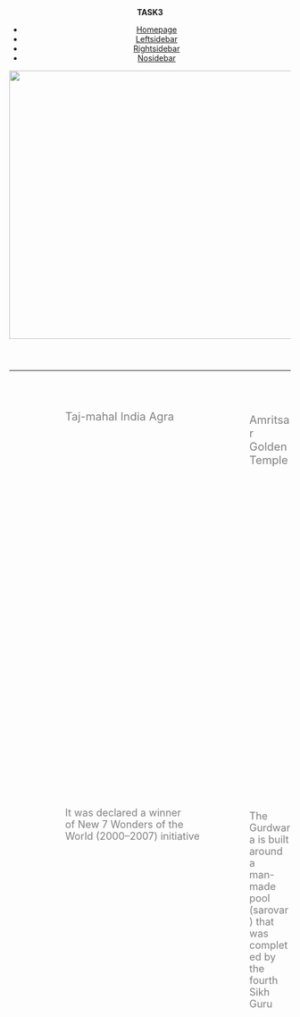 
<!DOCTYPE html>
<html>
    <head>
        <title> Index </title>
        <link type="text/css" rel="stylesheet" href="Stylesheet2.css">
    </head>
    <body> 
        <header>
            <div class="container1">
              <b> TASK3</b>
                <ul>
                    <li> <a href="#" class="active">Homepage</a></li>
                    <li> <a href="Leftsidebar.html">Leftsidebar</a></li>
                    <li> <a href="Rightsidebar.html">Rightsidebar</a></li>
                    <li> <a href="Nosidebar.html">Nosidebar</a></li>
                </ul>
                <img src="https://cdn.pixabay.com/photo/2017/03/08/19/53/overcoming-2127669__340.png" alt="" style="height: 480px;width: 1500px;">
            </div> 
        </header>
        <hr>
        <div>
            <div>
                <div>
                  <div>
                    <p style="margin-top: 70px;color: grey;padding-left: 100px;font-size:20px;"> Taj-mahal India Agra</p>
                    <p style="color: grey;padding-left: 430px;margin-top: -38px;font-size: 20px;">Amritsar Golden Temple</p>
                    <p style="color: grey;padding-left: 800px;margin-top: -38px;font-size: 20px;"> Munnar kerala</p>
                    <p style="color: grey;padding-left: 1100px;margin-top: -38px;font-size:20px;">Hawamahel India</p>
                    <p style="color: grey;padding-left: 100px;font-size: 18px;"> It was declared a winner<br> of  New 7 Wonders of the<br> World (2000–2007) initiative </p>
                    <p style="color: grey;padding-left: 430px;margin-top: -75px;font-size: 18px;">The Gurdwara is built around a<br> man-made pool (sarovar) that was<br>completed by the fourth Sikh Guru</p>
                    <p style="color: grey;padding-left: 800px;margin-top: -75px;font-size: 18px;">Munnar is a town and hill station<br> located in the Idukki district of the<br> southwestern Indian state of Kerala </p>
                    <p style="color: grey;padding-left: 1100px;margin-top: -75px;font-size: 18px;">Built from red and pink sandstone,the <br>palace sits on edge of Jaipur,<br> and extends to the Zenana,or women's chambers.</p>
          
              <img style="  margin-left: 50px ;height: 185px;
              padding-left: 25px;"class="secndblk"src="https://cdn.pixabay.com/photo/2018/09/04/16/48/taj-mahal-3654227__340.jpg" alt="">
               <img style=" margin-left: 20px ;height: 185px;
               padding-left: 25px;"class="Thirdblk"src="https://cdn.pixabay.com/photo/2018/01/15/10/41/amritsar-3083693__340.jpg" alt="">
              <img style=" margin-left: 20px;height: 185px;
              padding-left:25px;"class="Fourthblk"src="https://cdn.pixabay.com/photo/2016/09/02/12/56/munnar-1639120__340.jpg" alt="">
              <img style=" margin-left: 20px;height: 185px;
              padding-left: 25px;"class="Fifthblk"src="https://cdn.pixabay.com/photo/2017/12/29/10/55/hawamahel-3047281__340.jpg" alt="">
       
    
            <button class="but1" style="margin-left: 100px;border-radius: 9%;background:red;color:black;height: 36px;"> MORE</button>
            <button class="but1" style="margin-left: 300px;border-radius: 9%;background: red;color:black;height: 36px;"> MORE</button>
            <button class="but1" style="margin-left: 320px;border-radius: 9%;background: red;color:black;height: 36px;"> MORE</button>
            <button class="but1" style="margin-left:250px;border-radius: 9%;background:red;color:black;height: 36px;"> MORE</button>
              
         </div>
         </div>
         </div>
        </div>
        <div>
        <div >
          <p style="margin-left: 75px;font-size: 30px;margin-top: 1px;padding-top: 88px;font-family: sans-serif;color:grey">Historical Places In India<br> That You Will Find Extremely Fascinating</p>
         <p style="padding-left: 75px;color: grey;font: size 25px;margin-right:800px;">
            It’s hardly an <strong>exaggeration</strong> to say that India’s <label style="text-decoration:underline;color:red ">civilization </label> is one of the oldest in the world. All throughout its history, it has witnessed the rise and fall of several kings, dynasties and <label style ="text-decoration-line: underline; color: red;">empires.</label><p style="padding-left: 75px;color: grey;font: size 20px;margin-right:800px;"> Each of those in power, however, left behind their legacy in the form of a monument, maybe a fort, palace or any other historical structure. Apart from that, there are temples and caves which bear testament to the artistic excellence attained in the past ages. These places of historical importance aren’t just significant as tourist destinations, they also attract lovers of art and history.</p><p style="padding-left: 75px;color: grey;font: size 20;px;margin-right:800px;"> As a result, India today is dotted with several historical places that remind you of its illustrious past and glorious reign. How much do you know about the history of India? Is your knowledge about its history confined to textbooks? If yes, then this blog of 15 historical places in India that you can’t miss is for you. Read on!</p>
          </p>
          <button class="but1" style="margin-left: 100px;border-radius: 9%;background:red;color:black;height: 36px;"> MORE DETAILS</button>
          
            
                    <p style="margin-top:-450px;margin-left:800px;color: grey;font-size:20px;">Ajantha Ellora caves</p> 
                    <div >
                      <img style="margin-top:30px; margin-left: 750px ;height: 85px;
              "class="secndblk"src="https://cdn.pixabay.com/photo/2020/03/31/09/34/ajanta-caves-4986831__340.jpg" alt="" align="left" >
                <br><br> <pre>   The Ajanta Caves are approximately 30 <br>   rock-cut Buddhist cave monumentst</pre> <BR clear ="left">
              </div> 
             <div>
              <img style="margin-top:15px; margin-left: 750px ;height: 85px;
               "class="Thirdblk"src="https://cdn.pixabay.com/photo/2020/03/31/09/50/ajanta-caves-4986888__340.jpg" alt=""  align="left">
               <br> <pre>  The Ajanta Caves constitute ancient<br>  monasteries and worship-halls of <br>  different Buddhist traditions <br> carved into a  75-metre<br> (246 ft) wall of rock.</pre> <BR clear ="left">
               </div>
               <div>
              <img style="margin-top:15px; margin-left: 750px;height: 85px;
             "class="Fourthblk"src="https://media.istockphoto.com/photos/kailas-temple-in-ellora-caves-complex-in-india-picture-id629821246?b=1&k=6&m=629821246&s=170667a&w=0&h=HP80hyc5uFjvCOY6dDlpeThv2sY0F6mny_LoSmgGl3g=" alt="" align="left" >
                <br>  <pre>  The caves include paintings<BR>  and rock-cut sculptures described<BR> as among the finest surviving <br> examples of ancient Indian art</pre> <BR clear ="left">
               
             </div>
             <div>
              <img style="margin-top:15px; margin-left: 750px;height: 85px;
             "class="Fifthblk"src="https://media.istockphoto.com/photos/ajanta-caves-maharashtra-india-picture-id1151324030?b=1&k=6&m=1151324030&s=170667a&w=0&h=FCZ5J4vMTtNptqGuk4qVHOIoxsArNgRW3uHQfUr8XmU=" alt="" align="left" ><br> <pre>  They are universally<BR>  regarded as masterpieces of Buddhist<BR> religious art.</pre>
               <BR clear ="left">
            
               </div>   
              <hr style="width: 337px; margin-left: 1250px;margin-top:-500px;color: #e2dfdf;">
              <p style=" margin-left: 1250px;; margin-top: 25px;color: grey;font-size:20px;">
                Indian monuments
              </p>
              <div>
                <ul  style="  margin-left: 1050px;margin-top:-350px;list-style-type:none;">
                    <li style="text-decoration:underline;color:red">  Red Fort</li> <hr style="width: 248px;margin-right: 50px;">
                    <li style="text-decoration:underline;color:red" > Sun Temple Konark </li><hr style="width: 248px;margin-right: 50px;">
                    <li style="text-decoration:underline;color:red"> Amer Fort</li><hr style="width: 248px;margin-right: 50px;">
                    <li style="text-decoration:underline;color:red">Charminar</li><hr style="width: 248px;margin-right: 50px;">
                    <li style="text-decoration:underline;color:red;  margin-top:50px">Group of monuments Hampi</li><hr style="width: 248px;margin-right: 50px;">
                    <li style="text-decoration:underline;color:red">Khajuraho</li><hr style="width: 248px;margin-right: 50px;">
                    <li style="text-decoration:underline;color:red">Qutub minar complex</li><hr style="width: 248px;margin-right: 50px;">
                    <li style="text-decoration:underline;color:red">Pattadakal monuments</li><hr style="width: 248px;margin-right: 50px;">
                  </ul>
                </div>
              </div>
              <div class="block" style="margin-top:480px">
                  <div class="container"  >
                   <div>
                     <img src="https://cdn.pixabay.com/photo/2020/01/25/17/33/rashtrapati-bhawan-4792982__340.jpg"><br>
                     <br>
                        The Rashtrapati Bhavan is the official residence of the President of India located at the Western end of Rajpath in New Delhi.<br>
                        <button style="height: 36px; background:red;color:black;border-radius: 9%;width:75px;">More</button>
                   </div>
                   <div>
                    <img src="https://cdn.pixabay.com/photo/2015/01/23/12/43/gateway-of-india-609076__340.jpg"><br>
                    <br>
                    The Gateway of India is an arch-monument built in the early twentieth century in the city of Mumbai, in the Indian state of Maharashtra.<br>
                    <button style="height: 36px; background:red;color:black;border-radius: 9%;width:75px;">More</button>
                   
                   </div>
                   <div>
                    <img src="https://cdn.pixabay.com/photo/2018/08/18/02/07/humayuns-tomb-3614115__340.jpg"><br>
                    <br>
                    Humayun's tomb is the tomb of the Mughal Emperor Humayun in Delhi, India. The tomb was commissioned by Humayun's first wife and chief consort, Empress Bega Begum.<br>
                    <button style="height: 36px; background:red;color:black;border-radius: 9%;width:75px;">More</button>
                   </div>
                  </div><br>
                  
                    <div class="box" >
                      <div class="card-block">
                      “TRAVEL MAKES ONE MODEST, YOU SEE WHAT A TINY PLACE YOU OCCUPY IN THE WORLD.” ~ GUSTAVE FLAUBERT
                    </div>
                    <div style="margin-left:100px ;font-size: large;">
                      <h3>Monuments of India</h3>
                      <p>India is one of the most beautiful countries <br>in the world and is best known for its colourful <br>culture and fascinating heritage.</p>
                      <p>Its grand monuments, like the Taj Mahal<br> act as strong pillars of the rich and deep <br>history that India possesses.</p>
                      <p> Most of these Indian monuments were primarily <br>built under the regime of Rajputana, <br>Dravidian and Mughal emperors</p>
                    </div>
                    <div style="margin-left:50px;"><h3>Most Beautiful Places,Karnataka</h3>The monuments of India are speaking stones <br>of the glory of its rulers and the brilliance of<br> artisans in ancient India,some of thee well are
                    <br>
                    <img class="Row1" src="https://cdn.pixabay.com/photo/2014/01/14/19/16/vikasa-soudha-245043__340.jpg"  >
                    <img class="Row1" src="https://cdn.pixabay.com/photo/2014/03/03/13/35/stone-chariot-278972__340.jpg"  >
                    <img class="Row1" src="https://media.istockphoto.com/photos/jog-falls-during-monsoon-picture-id950777136?b=1&k=6&m=950777136&s=170667a&w=0&h=NDisw-UwKLXuMQKdpP0Ooayfl3ocYjH3s7xDjFu0G4U="><br>
                    <img class="Row2" src="https://cdn.pixabay.com/photo/2019/04/07/11/38/hampi-4109490__340.jpg"  >
                    <img class="Row2" src="https://cdn.pixabay.com/photo/2015/01/13/18/29/mysore-palace-598468__340.jpg"  >
                    <img class="Row2" src="https://cdn.pixabay.com/photo/2013/08/14/20/29/shiva-172597__340.jpg"  ><br>
                    <br>
                    <br>
                    <button style="height: 36px; background:red;color:black;border-radius: 9%;width:150px;">More collections</button>
                  </div>
                    <div style="margin-left:70px;">
                      <p><h4> Vidhan Soudha, Bangalore</h4>
                        Though built in the recent 20th century, the Vidhan<br> Soudha is a fine example of Dravidian <brarchitecture> with 300 rooms accommodating around 22 <br>departments of the state government
                    </p>

                      <h3>Preserved monuments</h3>
                      <p><h4>Mysore Palace, Mysore</h4>The official seat of the Maharajas of Mysore,<br> the Mysore palace is perhaps the most historic<br> palace in Karnataka. Known for its<br> Indo-Saracenic architecture</p>
                      <h4> Hampi, Karnataka</h4>
                     The historic ruins of Hampi are a UNESCO World <br>Heritage site. Dating back several centuries,<br> the village was a rich empire around 1500 AD.
                     <br>
                     <br>
                     <button style="height: 36px; background:red;color:black;border-radius: 9%;width:150px;">More collections</button>
                    </div>
                  </div>
                  <p>
                  <div class="col-md-12">
                    <p style="text-align:center;">Copyright 2019. All Rights Reserved.<a href="https://html.design/"> Free html Templates</a></p>
                  </div></p>
                  </div>
                 
                </body>
    </html>
